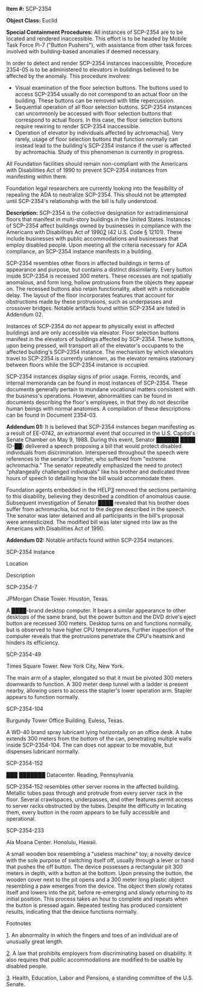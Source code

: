 **Item #:** SCP-2354

**Object Class:** Euclid

**Special Containment Procedures:** All instances of SCP-2354 are to be located and rendered inaccessible. This effort is to be headed by Mobile Task Force Pi-7 ("Button Pushers"), with assistance from other task forces involved with building-based anomalies if deemed necessary.

In order to detect and render SCP-2354 instances inaccessible, Procedure 2354-05 is to be administered to elevators in buildings believed to be affected by the anomaly. This procedure involves:

*   Visual examination of the floor selection buttons. The buttons used to access SCP-2354 usually do not correspond to an actual floor on the building. These buttons can be removed with little repercussion.
*   Sequential operation of all floor selection buttons. SCP-2354 instances can uncommonly be accessed with floor selection buttons that correspond to actual floors. In this case, the floor selection buttons require rewiring to render SCP-2354 inaccessible.
*   Operation of elevator by individuals affected by achromachia[1](javascript:;). Very rarely, usage of floor selection buttons that function normally can instead lead to the building's SCP-2354 instance if the user is affected by achromachia. Study of this phenomenon is currently in progress.

All Foundation facilities should remain non-compliant with the Americans with Disabilities Act of 1990 to prevent SCP-2354 instances from manifesting within them.

Foundation legal researchers are currently looking into the feasibility of repealing the ADA to neutralize SCP-2354. This should not be attempted until SCP-2354's relationship with the bill is fully understood.

**Description:** SCP-2354 is the collective designation for extradimensional floors that manifest in multi-story buildings in the United States. Instances of SCP-2354 affect buildings owned by businesses in compliance with the Americans with Disabilities Act of 1990[2](javascript:;) (42 U.S. Code § 12101). These include businesses with public accommodations and businesses that employ disabled people. Upon meeting all the criteria necessary for ADA compliance, an SCP-2354 instance manifests in a building.

SCP-2354 resembles other floors in affected buildings in terms of appearance and purpose, but contains a distinct dissimilarity. Every button inside SCP-2354 is recessed 300 meters. These recesses are not spatially anomalous, and form long, hollow protrusions from the objects they appear on. The recessed buttons also retain functionality, albeit with a noticeable delay. The layout of the floor incorporates features that account for obstructions made by these protrusions, such as underpasses and crossover bridges. Notable artifacts found within SCP-2354 are listed in Addendum 02.

Instances of SCP-2354 do not appear to physically exist in affected buildings and are only accessible via elevator. Floor selection buttons manifest in the elevators of buildings affected by SCP-2354. These buttons, upon being pressed, will transport all of the elevator's occupants to the affected building's SCP-2354 instance. The mechanism by which elevators travel to SCP-2354 is currently unknown, as the elevator remains stationary between floors while the SCP-2354 instance is occupied.

SCP-2354 instances display signs of prior usage. Forms, records, and internal memoranda can be found in most instances of SCP-2354. These documents generally pertain to mundane vocational matters consistent with the business's operations. However, abnormalities can be found in documents describing the floor's employees, in that they do not describe human beings with normal anatomies. A compilation of these descriptions can be found in Document 2354-03.

**Addendum 01:** It is believed that SCP-2354 instances began manifesting as a result of EE-0742, an extranormal event that occurred in the U.S. Capitol's Senate Chamber on May 9, 1988. During this event, Senator ██████ ████ (D-██) delivered a speech proposing a bill that would protect disabled individuals from discrimination. Interspersed throughout the speech were references to the senator's brother, who suffered from "extreme achromachia." The senator repeatedly emphasized the need to protect "phalangeally challenged individuals" like his brother and dedicated three hours of speech to detailing how the bill would accommodate them.

Foundation agents embedded in the HELP[3](javascript:;) removed the sections pertaining to this disability, believing they described a condition of anomalous cause. Subsequent investigation of Senator ████ revealed that his brother does suffer from achromachia, but not to the degree described in the speech. The senator was later detained and all participants in the bill's proposal were amnesticized. The modified bill was later signed into law as the Americans with Disabilities Act of 1990.

**Addendum 02:** Notable artifacts found within SCP-2354 instances.

SCP-2354 Instance

Location

Description

SCP-2354-7

JPMorgan Chase Tower. Houston, Texas.

A ████-brand desktop computer. It bears a similar appearance to other desktops of the same brand, but the power button and the DVD drive's eject button are recessed 300 meters. Desktop turns on and functions normally, but is observed to have higher CPU temperatures. Further inspection of the computer reveals that the protrusions penetrate the CPU's heatsink and hinders its efficiency.

SCP-2354-49

Times Square Tower. New York City, New York.

The main arm of a stapler, elongated so that it must be pivoted 300 meters downwards to function. A 300 meter deep tunnel with a ladder is present nearby, allowing users to access the stapler's lower operation arm. Stapler appears to function normally.

SCP-2354-104

Burgundy Tower Office Building. Euless, Texas.

A WD-40 brand spray lubricant lying horizontally on an office desk. A tube extends 300 meters from the bottom of the can, penetrating multiple walls inside SCP-2354-104. The can does not appear to be movable, but dispenses lubricant normally.

SCP-2354-152

███ ███████ Datacenter. Reading, Pennsylvania

SCP-2354-152 resembles other server rooms in the affected building. Metallic tubes pass through and protrude from every server rack in the floor. Several crawlspaces, underpasses, and other features permit access to server racks obstructed by the tubes. Despite the difficulty in locating them, every button in the room appears to be fully accessible and operational.

SCP-2354-233

Ala Moana Center. Honolulu, Hawaii.

A small wooden box resembling a "useless machine" toy; a novelty device with the sole purpose of switching itself off, usually through a lever or hand that pushes the off button. The device possesses a rectangular pit 300 meters in depth, with a button at the bottom. Upon pressing the button, the wooden cover next to the pit opens and a 300 meter long plastic object resembling a paw emerges from the device. The object then slowly rotates itself and lowers into the pit, before re-emerging and slowly returning to its initial position. This process takes an hour to complete and repeats when the button is pressed again. Repeated testing has produced consistent results, indicating that the device functions normally.

Footnotes

[1](javascript:;). An abnormality in which the fingers and toes of an individual are of unusually great length.

[2](javascript:;). A law that prohibits employers from discriminating based on disability. It also requires that public accommodations are modified to be usable by disabled people.

[3](javascript:;). Health, Education, Labor and Pensions, a standing committee of the U.S. Senate.